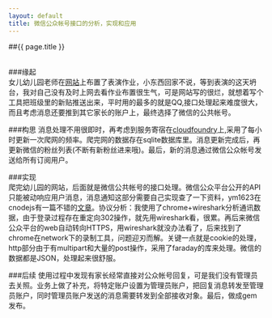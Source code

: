 ```yaml
---
layout: default
title: 微信公众帐号接口的分析，实现和应用
---
```


##{{ page.title }}  
<br/>

###缘起  
女儿幼儿园老师在[网站]()上布置了表演作业，小东西回家不说，等到表演的这天坍台，我对自己没有及时上网去看作业布置很生气，可是网站写的很烂，就想着写个工具把班级里的新贴推送出来，平时用的最多的就是QQ,接口处理起来难度很大，而且考虑消息还要推到其它家长的账户上，最终选择了微信的公共帐号。

###构思
消息处理不用很即时，再考虑到服务寄宿在[cloudfoundry](http://www.cloudfoundry.com/)上,采用了每小时更新一次爬网的频率。爬完网的数据存在sqlite数据库里。消息更新完成后，再更新微信的粉丝列表(不断有新粉丝进来哦)。最后，新的消息通过微信公众帐号发送给所有订阅用户。

###实现  
爬完幼儿园的网站，后面就是微信公共帐号的接口处理。微信公众平台公开的API只能被动响应用户消息，消息通知这部分需要自己实现查了一下资料，ym1623在cnodejs有一篇不错的[文章](http://cnodejs.org/topic/510889e9df9e9fcc58b69afe)。协议分析：我使用了chrome+wireshark分析通讯数据，由于登录过程存在重定向302操作，就先用wireshark看，很累。再后来微信公众平台的web自动转向HTTPS，用wireshark就没办法看了，后来找到了chrome在network下的录制工具，问题迎刃而解。关键一点就是cookie的处理，http部分由于有multipart和大量的post操作，采用了faraday的库来处理。微信的数据都是JSON，处理起来很舒服。


###后续
使用过程中发现有家长经常直接对公众帐号回复，可是我们没有管理员去关照。业务上做了补充，将特定账户设置为管理员账户，把回复消息转发至管理员账户，同时管理员账户发送的消息需要转发到全部接收对象。最后，做成gem发布。

